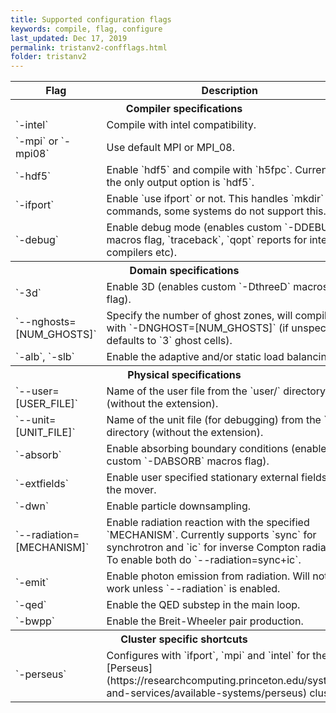 ```yaml
---
title: Supported configuration flags
keywords: compile, flag, configure
last_updated: Dec 17, 2019
permalink: tristanv2-confflags.html
folder: tristanv2
---
```


<table>
<colgroup>
<col width="30%" />
<col width="70%" />
</colgroup>
<thead>
<tr class="header">
<th>Flag</th>
<th>Description</th>
</tr>
</thead>
<tbody>


<tr class="header">
  <th colspan="2">Compiler specifications</th>
</tr>
<tr>
  <td markdown="span">
    `-intel`
  </td>
  <td markdown="span">
    Compile with intel compatibility.
  </td>
</tr>
<tr>
  <td markdown="span">
    `-mpi` or `-mpi08`
  </td>
  <td markdown="span">
    Use default MPI or MPI_08.
  </td>
</tr>
<tr>
  <td markdown="span">
    `-hdf5`
  </td>
  <td markdown="span">
    Enable `hdf5` and compile with `h5fpc`. Currently the only output option is `hdf5`.
  </td>
</tr>
<tr>
  <td markdown="span">
    `-ifport`
  </td>
  <td markdown="span">
    Enable `use ifport` or not. This handles `mkdir` commands, some systems do not support this.
  </td>
</tr>
<tr>
  <td markdown="span">
    `-debug`
  </td>
  <td markdown="span">
    Enable debug mode (enables custom `-DDEBUG` macros flag, `traceback`, `qopt` reports for intel compilers etc).
  </td>
</tr>

<tr class="header">
  <th colspan="2">Domain specifications</th>
</tr>
<tr>
  <td markdown="span">
    `-3d`
  </td>
  <td markdown="span">
    Enable 3D (enables custom `-DthreeD` macros flag).
  </td>
</tr>
<tr>
  <td markdown="span">
    `--nghosts=[NUM_GHOSTS]`
  </td>
  <td markdown="span">
    Specify the number of ghost zones, will compile with `-DNGHOST=[NUM_GHOSTS]` (if unspecified, defaults to `3` ghost cells).
  </td>
</tr>
<tr>
  <td markdown="span">
    `-alb`, `-slb`
  </td>
  <td markdown="span">
    Enable the adaptive and/or static load balancing.
  </td>
</tr>

<tr class="header">
  <th colspan="2">Physical specifications</th>
</tr>
<tr>
  <td markdown="span">
    `--user=[USER_FILE]`
  </td>
  <td markdown="span">
    Name of the user file from the `user/` directory (without the extension).
  </td>
</tr>
<tr>
  <td markdown="span">
    `--unit=[UNIT_FILE]`
  </td>
  <td markdown="span">
    Name of the unit file (for debugging) from the `unit/` directory (without the extension).
  </td>
</tr>
<tr>
  <td markdown="span">
    `-absorb`
  </td>
  <td markdown="span">
    Enable absorbing boundary conditions (enables custom `-DABSORB` macros flag).
  </td>
</tr>
<tr>
  <td markdown="span">
    `-extfields`
  </td>
  <td markdown="span">
    Enable user specified stationary external fields in the mover.
  </td>
</tr>
<tr>
  <td markdown="span">
    `-dwn`
  </td>
  <td markdown="span">
    Enable particle downsampling.
  </td>
</tr>
<tr>
  <td markdown="span">
    `--radiation=[MECHANISM]`
  </td>
  <td markdown="span">
    Enable radiation reaction with the specified `MECHANISM`. Currently supports `sync` for synchrotron and `ic` for inverse Compton radiation. To enable both do `--radiation=sync+ic`.
  </td>
</tr>
<tr>
  <td markdown="span">
    `-emit`
  </td>
  <td markdown="span">
    Enable photon emission from radiation. Will not work unless `--radiation` is enabled.
  </td>
</tr>
<tr>
  <td markdown="span">
    `-qed`
  </td>
  <td markdown="span">
    Enable the QED substep in the main loop.
  </td>
</tr>
<tr>
  <td markdown="span">
    `-bwpp`
  </td>
  <td markdown="span">
    Enable the Breit-Wheeler pair production.
  </td>
</tr>


<tr class="header">
  <th colspan="2">Cluster specific shortcuts</th>
</tr>
<tr>
  <td markdown="span">
    `-perseus`
  </td>
  <td markdown="span">
    Configures with `ifport`, `mpi` and `intel` for the [Perseus](https://researchcomputing.princeton.edu/systems-and-services/available-systems/perseus) cluster.
  </td>
</tr>


</tbody>
</table>
